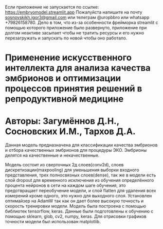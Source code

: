 Если приложение не запускается по ссылке: https://embryomodel.streamlit.app
Пожалуйста напишите на почту sosnovskikh.igor3@gmail.com или телеграм @uropbbro или whatsapp +79826158780.
Дело в том, что из-за особенности фрейморка streamlit с помощью которого приложение было развернуто, приложение при долгом неактиве засыпает чтобы не тратить ресурсы и его нужно перезагружать и запускать по новой чтобы оно работало.
# Применение искусственного интеллекта для анализа качества эмбрионов и оптимизации процессов принятия решений в репродуктивной медицине
# Авторы: Загумённов Д.Н., Сосновских И.М., Тархов Д.А.

Данная модель предназначена для классификации качества эмбрионов и отбора качественных эмбрионов для процедуры ЭКО. Эмбрионы делятся на качественные и некачественные.

Модель состоит из сверточных 2д слоев(conv2d), слоев дискретизации(maxpooling) для уменьшения выборки входного представления, трех полносвязных слоев(dense), так же в модели есть слой dropout для временного исключения из обучения определённого процента нейронов в сети на каждом шаге обучения, это предотвращает переобучение модели, и слой flatten для удаления всех измерений кроме одного, это нужно для выходного слоя. Установлен оптимайзер на AdamW так как он дает более высокую точность и скорость тренировки модели. Модель была построена с помощью библиотек tensorflow, keras. Данные были подготовлены к обучению с помощью sklearn, glob, cv2, numpy, keras. Для отрисовки графиков точности модели был использован matplotlib.

